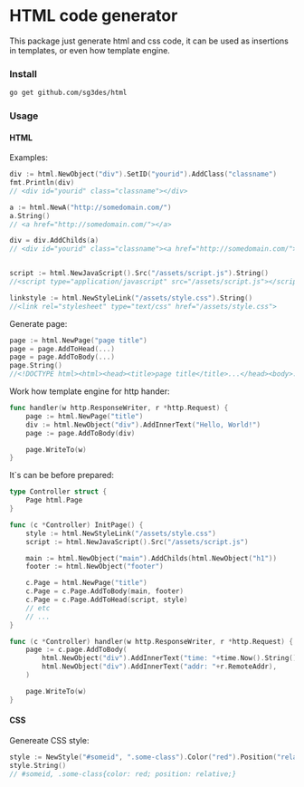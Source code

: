 # HTML code generator

This package just generate html and css code, it can be used as insertions in templates, or even how template engine.

### Install

```sh
go get github.com/sg3des/html
```

### Usage

#### HTML

Examples:

```go
div := html.NewObject("div").SetID("yourid").AddClass("classname")
fmt.Println(div) 
// <div id="yourid" class="classname"></div>

a := html.NewA("http://somedomain.com/")
a.String() 
// <a href="http://somedomain.com/"></a>

div = div.AddChilds(a)
// <div id="yourid" class="classname"><a href="http://somedomain.com/"></a></div>


script := html.NewJavaScript().Src("/assets/script.js").String()
//<script type="application/javascript" src="/assets/script.js"></script>

linkstyle := html.NewStyleLink("/assets/style.css").String()
//<link rel="stylesheet" type="text/css" href="/assets/style.css">
```


Generate page:

```go
page := html.NewPage("page title")
page = page.AddToHead(...)
page = page.AddToBody(...)
page.String() 
//<!DOCTYPE html><html><head><title>page title</title>...</head><body>...</body></html>
```


Work how template engine for http hander:

```go
func handler(w http.ResponseWriter, r *http.Request) {
	page := html.NewPage("title")
	div := html.NewObject("div").AddInnerText("Hello, World!")
	page := page.AddToBody(div)

	page.WriteTo(w)
}
```


It\`s can be before prepared:

```go
type Controller struct {
	Page html.Page
}

func (c *Controller) InitPage() {
	style := html.NewStyleLink("/assets/style.css")
	script := html.NewJavaScript().Src("/assets/script.js")

	main := html.NewObject("main").AddChilds(html.NewObject("h1"))
	footer := html.NewObject("footer")

	c.Page = html.NewPage("title")
	c.Page = c.Page.AddToBody(main, footer)
	c.Page = c.Page.AddToHead(script, style)
	// etc
	// ...
}

func (c *Controller) handler(w http.ResponseWriter, r *http.Request) {
	page := c.page.AddToBody(
		html.NewObject("div").AddInnerText("time: "+time.Now().String()),
		html.NewObject("div").AddInnerText("addr: "+r.RemoteAddr),
	)

	page.WriteTo(w)
} 
```


#### CSS

Genereate CSS style:

```go
style := NewStyle("#someid", ".some-class").Color("red").Position("relative")
style.String() 
// #someid, .some-class{color: red; position: relative;}
```